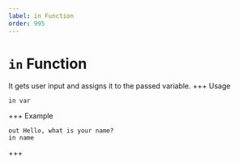 ```yaml
---
label: in Function
order: 995
---
```

# `in` Function

It gets user input and assigns it to the passed variable.
+++ Usage
```
in var
```
+++ Example
```
out Hello, what is your name?
in name
```
+++


